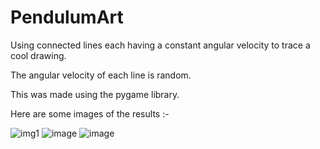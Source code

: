 # PendulumArt
Using connected lines each having a constant angular velocity to trace a cool drawing.

The angular velocity of each line is random.

This was made using the pygame library.

Here are some images of the results :-

![img1](https://user-images.githubusercontent.com/73064360/119468223-dd786900-bd63-11eb-96f2-0018c0486933.png)
![image](https://user-images.githubusercontent.com/73064360/119468582-3811c500-bd64-11eb-896d-349eac21ab5c.png)
![image](https://user-images.githubusercontent.com/73064360/119469250-cb4afa80-bd64-11eb-91ba-abb6e7e8a04e.png)
